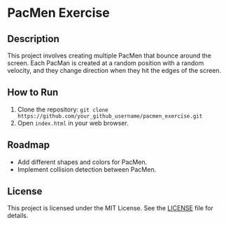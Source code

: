 # PacMen Exercise

## Description
This project involves creating multiple PacMen that bounce around the screen. Each PacMan is created at a random position with a random velocity, and they change direction when they hit the edges of the screen.

## How to Run
1. Clone the repository: `git clone https://github.com/your_github_username/pacmen_exercise.git`
2. Open `index.html` in your web browser.

## Roadmap
- Add different shapes and colors for PacMen.
- Implement collision detection between PacMen.

## License
This project is licensed under the MIT License. See the [LICENSE](https://github.com/LucaBrizuela/GitHubPagesPortfolioAssignment.github.io/blob/main/LICENSE.txt) file for details.
